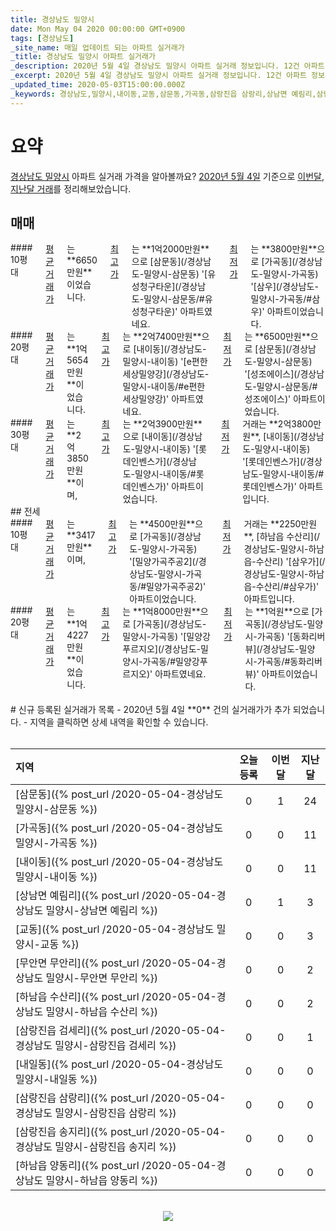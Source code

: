 ```yaml
---
title: 경상남도 밀양시
date: Mon May 04 2020 00:00:00 GMT+0900
tags: [경상남도]
_site_name: 매일 업데이트 되는 아파트 실거래가
_title: 경상남도 밀양시 아파트 실거래가
_description: 2020년 5월 4일 경상남도 밀양시 아파트 실거래 정보입니다. 12건 아파트 정보가 있습니다.
_excerpt: 2020년 5월 4일 경상남도 밀양시 아파트 실거래 정보입니다. 12건 아파트 정보가 있습니다.
_updated_time: 2020-05-03T15:00:00.000Z
_keywords: 경상남도,밀양시,내이동,교동,삼문동,가곡동,삼랑진읍 삼랑리,상남면 예림리,삼랑진읍 검세리,하남읍 수산리,내일동,삼랑진읍 송지리,하남읍 양동리,무안면 무안리
---
```



# 요약
<ins>경상남도 밀양시</ins> 아파트 실거래 가격을 알아볼까요? <ins>2020년 5월 4일</ins> 기준으로 <ins>이번달, 지난달 거래</ins>를 정리해보았습니다.

## 매매
<div class="container">
<div class="six columns" markdown="1">
#### 10평대
<ins>평균 거래가</ins>는 **6650만원**이었습니다. <ins>최고가</ins>는 **1억2000만원**으로 [삼문동](/경상남도-밀양시-삼문동) '[유성청구타운](/경상남도-밀양시-삼문동/#유성청구타운)' 아파트였네요. <ins>최저가</ins>는 **3800만원**으로 [가곡동](/경상남도-밀양시-가곡동) '[삼우](/경상남도-밀양시-가곡동/#삼우)' 아파트이었습니다.
</div>
<div class="six columns" markdown="1">
#### 20평대
<ins>평균 거래가</ins>는 **1억5654만원**이었습니다. <ins>최고가</ins>는 **2억7400만원**으로 [내이동](/경상남도-밀양시-내이동) '[e편한세상밀양강](/경상남도-밀양시-내이동/#e편한세상밀양강)' 아파트였네요. <ins>최저가</ins>는 **6500만원**으로 [삼문동](/경상남도-밀양시-삼문동) '[성조에이스](/경상남도-밀양시-삼문동/#성조에이스)' 아파트이었습니다.
</div>
</div>
<div class="container">
<div class="twelve columns" markdown="1">
#### 30평대
<ins>평균 거래가</ins>는 **2억3850만원**이며, <ins>최고가</ins>는 **2억3900만원**으로 [내이동](/경상남도-밀양시-내이동) '[롯데인벤스가](/경상남도-밀양시-내이동/#롯데인벤스가)' 아파트이었습니다. <ins>최저가</ins> 거래는 **2억3800만원**, [내이동](/경상남도-밀양시-내이동) '[롯데인벤스가](/경상남도-밀양시-내이동/#롯데인벤스가)' 아파트입니다.
</div>
</div>
## 전세
<div class="container">
<div class="six columns" markdown="1">
#### 10평대
<ins>평균 거래가</ins>는 **3417만원**이며, <ins>최고가</ins>는 **4500만원**으로 [가곡동](/경상남도-밀양시-가곡동) '[밀양가곡주공2](/경상남도-밀양시-가곡동/#밀양가곡주공2)' 아파트이었습니다. <ins>최저가</ins> 거래는 **2250만원**, [하남읍 수산리](/경상남도-밀양시-하남읍-수산리) '[삼우가](/경상남도-밀양시-하남읍-수산리/#삼우가)' 아파트입니다.
</div>
<div class="six columns" markdown="1">
#### 20평대
<ins>평균 거래가</ins>는 **1억4227만원**이었습니다. <ins>최고가</ins>는 **1억8000만원**으로 [가곡동](/경상남도-밀양시-가곡동) '[밀양강푸르지오](/경상남도-밀양시-가곡동/#밀양강푸르지오)' 아파트였네요. <ins>최저가</ins>는 **1억원**으로 [가곡동](/경상남도-밀양시-가곡동) '[동화리버뷰](/경상남도-밀양시-가곡동/#동화리버뷰)' 아파트이었습니다.
</div>
</div>


<br>
# 신규 등록된 실거래가 목록
- 2020년 5월 4일 **0** 건의 실거래가가 추가 되었습니다.
- 지역을 클릭하면 상세 내역을 확인할 수 있습니다.
<br><br>

| 지역 | 오늘 등록 | 이번달 | 지난달 |
|:---|:---:|:---:|:---:|
| [삼문동]({% post_url /2020-05-04-경상남도 밀양시-삼문동 %}) | 0 | 1 | 24|
| [가곡동]({% post_url /2020-05-04-경상남도 밀양시-가곡동 %}) | 0 | 0 | 11|
| [내이동]({% post_url /2020-05-04-경상남도 밀양시-내이동 %}) | 0 | 0 | 11|
| [상남면 예림리]({% post_url /2020-05-04-경상남도 밀양시-상남면 예림리 %}) | 0 | 1 | 3|
| [교동]({% post_url /2020-05-04-경상남도 밀양시-교동 %}) | 0 | 0 | 3|
| [무안면 무안리]({% post_url /2020-05-04-경상남도 밀양시-무안면 무안리 %}) | 0 | 0 | 2|
| [하남읍 수산리]({% post_url /2020-05-04-경상남도 밀양시-하남읍 수산리 %}) | 0 | 0 | 2|
| [삼랑진읍 검세리]({% post_url /2020-05-04-경상남도 밀양시-삼랑진읍 검세리 %}) | 0 | 0 | 1|
| [내일동]({% post_url /2020-05-04-경상남도 밀양시-내일동 %}) | 0 | 0 | 0|
| [삼랑진읍 삼랑리]({% post_url /2020-05-04-경상남도 밀양시-삼랑진읍 삼랑리 %}) | 0 | 0 | 0|
| [삼랑진읍 송지리]({% post_url /2020-05-04-경상남도 밀양시-삼랑진읍 송지리 %}) | 0 | 0 | 0|
| [하남읍 양동리]({% post_url /2020-05-04-경상남도 밀양시-하남읍 양동리 %}) | 0 | 0 | 0|

<p align="center"><br><img src="https://via.placeholder.com/700x120"><br></p>
